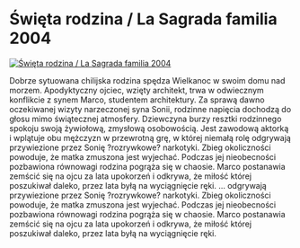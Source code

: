 Święta rodzina / La Sagrada familia 2004 
=============
[![Święta rodzina / La Sagrada familia 2004 ](http://vidos.pl/images/player.gif)](http://vidos.pl/wieta-rodzina-la-sagrada-familia-2004)

 Dobrze sytuowana chilijska rodzina spędza Wielkanoc w swoim domu nad morzem. Apodyktyczny ojciec, wzięty architekt, trwa w odwiecznym konflikcie z synem Marco, studentem architektury. Za sprawą dawno oczekiwanej wizyty narzeczonej syna Sonii, rodzinne napięcia dochodzą do głosu mimo świątecznej atmosfery. Dziewczyna burzy resztki rodzinnego spokoju swoją żywiołową, zmysłową osobowością. Jest zawodową aktorką i wplątuje obu mężczyzn w przewrotną grę, w której niemałą rolę odgrywają przywiezione przez Sonię ?rozrywkowe? narkotyki. Zbieg okoliczności powoduje, że matka zmuszona jest wyjechać. Podczas jej nieobecności pozbawiona równowagi rodzina pogrąża się w chaosie. Marco postanawia zemścić się na ojcu za lata upokorzeń i odkrywa, że miłość której poszukiwał daleko, przez lata byłą na wyciągnięcie ręki.  ... odgrywają przywiezione przez Sonię ?rozrywkowe? narkotyki. Zbieg okoliczności powoduje, że matka zmuszona jest wyjechać. Podczas jej nieobecności pozbawiona równowagi rodzina pogrąża się w chaosie. Marco postanawia zemścić się na ojcu za lata upokorzeń i odkrywa, że miłość której poszukiwał daleko, przez lata byłą na wyciągnięcie ręki.
